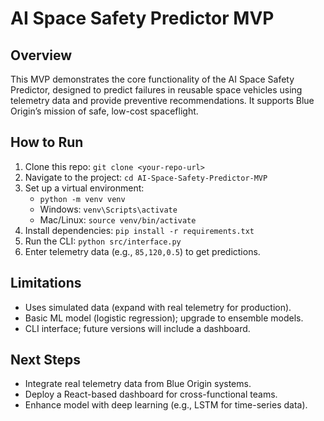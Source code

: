 # AI Space Safety Predictor MVP

## Overview
This MVP demonstrates the core functionality of the AI Space Safety Predictor, designed to predict failures in reusable space vehicles using telemetry data and provide preventive recommendations. It supports Blue Origin’s mission of safe, low-cost spaceflight.

## How to Run
1. Clone this repo: `git clone <your-repo-url>`
2. Navigate to the project: `cd AI-Space-Safety-Predictor-MVP`
3. Set up a virtual environment:
   - `python -m venv venv`
   - Windows: `venv\Scripts\activate`
   - Mac/Linux: `source venv/bin/activate`
4. Install dependencies: `pip install -r requirements.txt`
5. Run the CLI: `python src/interface.py`
6. Enter telemetry data (e.g., `85,120,0.5`) to get predictions.

## Limitations
- Uses simulated data (expand with real telemetry for production).
- Basic ML model (logistic regression); upgrade to ensemble models.
- CLI interface; future versions will include a dashboard.

## Next Steps
- Integrate real telemetry data from Blue Origin systems.
- Deploy a React-based dashboard for cross-functional teams.
- Enhance model with deep learning (e.g., LSTM for time-series data).